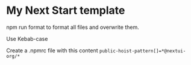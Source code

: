 # My Next Start template

npm run format to format all files and overwrite them.

Use Kebab-case

Create a .npmrc file with this content ```public-hoist-pattern[]=*@nextui-org/*```
